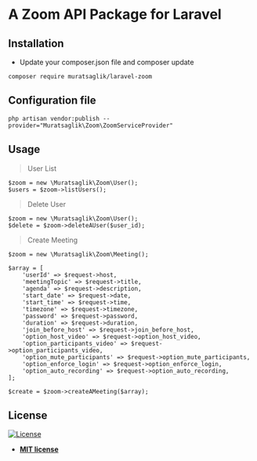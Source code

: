 # A Zoom API Package for Laravel

## Installation

-  Update your composer.json file and composer update

```shell
composer require muratsaglik/laravel-zoom
```

## Configuration file

```shell
php artisan vendor:publish --provider="Muratsaglik\Zoom\ZoomServiceProvider"
```
## Usage
> User List
```shell
$zoom = new \Muratsaglik\Zoom\User();
$users = $zoom->listUsers();
```
> Delete User
```shell
$zoom = new \Muratsaglik\Zoom\User();
$delete = $zoom->deleteAUser($user_id);
```
> Create Meeting
```shell
$zoom = new \Muratsaglik\Zoom\Meeting();

$array = [
    'userId' => $request->host,
    'meetingTopic' => $request->title,
    'agenda' => $request->description,
    'start_date' => $request->date,
    'start_time' => $request->time,
    'timezone' => $request->timezone,
    'password' => $request->password,
    'duration' => $request->duration,
    'join_before_host' => $request->join_before_host,
    'option_host_video' => $request->option_host_video,
    'option_participants_video' => $request->option_participants_video,
    'option_mute_participants' => $request->option_mute_participants,
    'option_enforce_login' => $request->option_enforce_login,
    'option_auto_recording' => $request->option_auto_recording,
];

$create = $zoom->createAMeeting($array);
```


## License

[![License](http://img.shields.io/:license-mit-blue.svg?style=flat-square)](http://badges.mit-license.org)

- **[MIT license](http://opensource.org/licenses/mit-license.php)**

